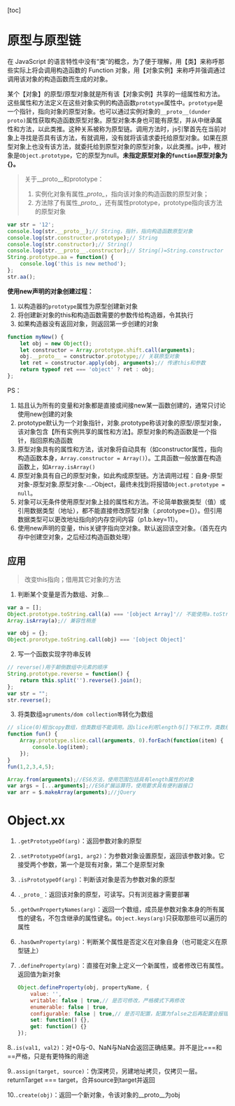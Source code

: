 [toc]

# 原型与原型链

在 JavaScript 的语言特性中没有“类”的概念，为了便于理解，用【类】来称呼那些实际上将会调用构造函数的 Function 对象，用【对象实例】来称呼并强调通过调用该对象的构造函数而生成的对象。

某个【对象】的原型/原型对象就是所有该【对象实例】共享的一组属性和方法。这些属性和方法定义在这些对象实例的构造函数`prototype`属性中。`prototype`是一个指针，指向对象的原型对象。也可以通过实例对象的`__proto__(dunder proto)`属性获取构造函数原型对象。原型对象本身也可能有原型，并从中继承属性和方法，以此类推。这种关系被称为原型链。调用方法时，js引擎首先在当前对象上寻找是否具有该方法，有就调用，没有就将该请求委托给原型对象。如果在原型对象上也没有该方法，就委托给到原型对象的原型对象，以此类推。js中，根对象是`Object.prototype`，它的原型为null。**未指定原型对象的`function`原型对象为{}。**

> 关于\__proto\__和prototype：
>
> 1. 实例化对象有属性\__proto\__，指向该对象的构造函数的原型对象；
> 2. 方法除了有属性\__proto\__，还有属性prototype，prototype指向该方法的原型对象

```javascript
var str = '12';
console.log(str.__proto__);// String，指针，指向构造函数原型对象
console.log(str.constructor.prototype);// String
console.log(str.constructor);// String()
console.log(str.__proto__.constructor);// String()=String.constructor
String.prototype.aa = function() {
	console.log('this is new method');
};
str.aa();
```

**使用new声明的对象创建过程：**

1. 以构造器的`prototype`属性为原型创建新对象
2. 将创建新对象的this和构造函数需要的参数传给构造器，令其执行
3. 如果构造器没有返回对象，则返回第一步创建的对象
```javascript
function myNew() {
    let obj = new Object();
    let constructor = Array.prototype.shift.call(arguments);
    obj.__proto__ = constructor.prototype;// 关联原型对象
    let ret = constructor.apply(obj, arguments);// 传递this和参数
    return typeof ret === 'object' ? ret : obj;
};
```

PS：

1. 姑且认为所有的变量和对象都是直接或间接new某一函数创建的，通常只讨论使用new创建的对象
2. prototype默认为一个对象指针，对象.prototype称该对象的原型/原型对象，该对象包含【所有实例共享的属性和方法】。原型对象的构造函数是一个指针，指回原构造函数
3. 原型对象具有的属性和方法，该对象将自动具有（如constructor属性，指向构造函数本身，`Array.constructor = Array()`）。工具函数一般放置在构造函数上，如`Array.isArray()`
4. 原型对象具有自己的原型对象，如此构成原型链。方法调用过程：自身-原型对象-原型对象.原型对象-...-Object，最终未找到将报错`Object.prototype = null`。
5. 对象可以无条件使用原型对象上挂的属性和方法。不论简单数据类型（值）或引用数据类型（地址），都不能直接修改原型对象（.prototype={}）。但引用数据类型可以更改地址指向的内存空间内容（p1.b.key=11）。
6. 使用new声明的变量，this关键字指向空对象。默认返回该空对象。（首先在内存中创建空对象，之后经过构造函数处理）

## 应用

> 改变this指向；借用其它对象的方法

1. 判断某个变量是否为数组、对象...

```javascript
var a = [];
Object.prototype.toString.call(a) === '[object Array]'// 不能使用a.toString。因为Array存在toString()，原型链机制会导致调用Array.toString。使用call()强制指定Object.prototype.toString()上下文为a，打印目标结果。[object Array]，前半部分总为object，后半部分为对象构造函数名称
Array.isArray(a);// 兼容性稍差

var obj = {};
Object.prorotype.toString.call(obj) === '[object Object]'
```

2. 写一个函数实现字符串反转

```javascript
// reverse()用于颠倒数组中元素的顺序
String.prototype.reverse = function() {
	return this.split('').reverse().join();
};
var str = "";
str.reverse();
```

3. 将类数组`agruments/dom collection等`转化为数组

```javascript
// slice(0)相当copy数组，但类数组不能调用。因slice利用length与[]下标工作，类数组同样具有这个属性。使用call指定this上下文，对返回的新数组进行forEach遍历
function fun() {
	Array.prototype.slice.call(arguments, 0).forEach(function(item) {
		console.log(item);
	});
}
fun(1,2,3,4,5);

Array.from(arguments);//ES6方法，使用范围包括具有length属性的对象
var args = [...arguments];//ES6扩展运算符，使用要求具有便利器接口
var arr = $.makeArray(arguments);//jQuery
```



# Object.xx

1. `.getPrototypeOf(arg)`：返回参数对象的原型
2. `.setPrototypeOf(arg1, arg2)`：为参数对象设置原型，返回该参数对象。它接受两个参数，第一个是现有对象，第二个是原型对象
3. `.isPrototypeOf(arg)`：判断该对象是否为参数对象的原型
4. `._proto_`：返回该对象的原型，可读写。只有浏览器才需要部署
5. `.getOwnPropertyNames(arg)`：返回一个数组，成员是参数对象本身的所有属性的键名，不包含继承的属性键名。`Object.keys(arg)`只获取那些可以遍历的属性
6. `.hasOwnProperty(arg)`：判断某个属性是否定义在对象自身（也可能定义在原型链上）
7. `.defineProperty(arg)`：直接在对象上定义一个新属性，或者修改已有属性。返回值为新对象
	
	```js
	Object.defineProperty(obj, propertyName, {
	    value: '',
	    writable: false | true,// 是否可修改，严格模式下再修改
	    enumerable: false | true,
	    configurable: false | true,// 是否可配置，配置为false之后再配置会报错
	    set: function() {},
	    get: function() {}
	});
	```

8.`.is(val1, val2)`：对+0与-0、NaN与NaN会返回正确结果。并不是比===和==严格，只是有更特殊的用途

9.`.assign(target, source)`：伪深拷贝，另建地址拷贝，仅拷贝一层。returnTarget === target，合并source到target并返回

10.`.create(obj)`：返回一个新对象，令该对象的__proto\_\_为obj

